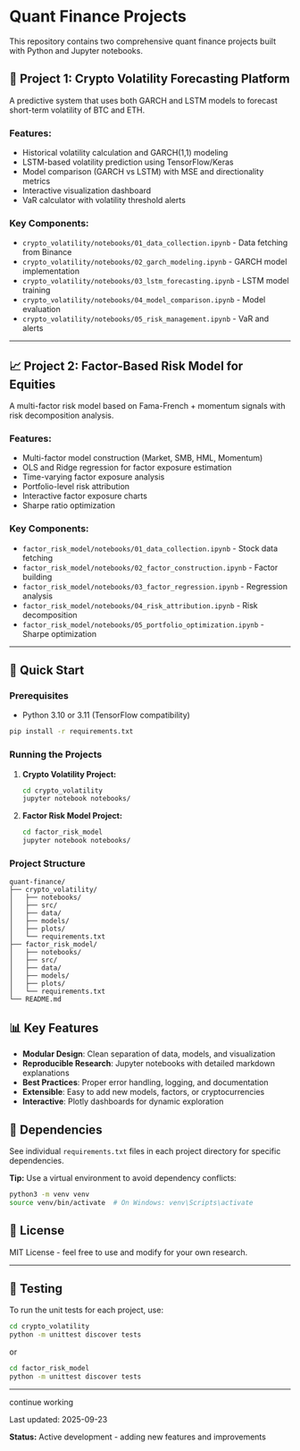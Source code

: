 # Quant Finance Projects

This repository contains two comprehensive quant finance projects built with Python and Jupyter notebooks.

## 🧠 Project 1: Crypto Volatility Forecasting Platform

A predictive system that uses both GARCH and LSTM models to forecast short-term volatility of BTC and ETH.

### Features:
- Historical volatility calculation and GARCH(1,1) modeling
- LSTM-based volatility prediction using TensorFlow/Keras
- Model comparison (GARCH vs LSTM) with MSE and directionality metrics
- Interactive visualization dashboard
- VaR calculator with volatility threshold alerts

### Key Components:
- `crypto_volatility/notebooks/01_data_collection.ipynb` - Data fetching from Binance
- `crypto_volatility/notebooks/02_garch_modeling.ipynb` - GARCH model implementation
- `crypto_volatility/notebooks/03_lstm_forecasting.ipynb` - LSTM model training
- `crypto_volatility/notebooks/04_model_comparison.ipynb` - Model evaluation
- `crypto_volatility/notebooks/05_risk_management.ipynb` - VaR and alerts

---

## 📈 Project 2: Factor-Based Risk Model for Equities

A multi-factor risk model based on Fama-French + momentum signals with risk decomposition analysis.

### Features:
- Multi-factor model construction (Market, SMB, HML, Momentum)
- OLS and Ridge regression for factor exposure estimation
- Time-varying factor exposure analysis
- Portfolio-level risk attribution
- Interactive factor exposure charts
- Sharpe ratio optimization

### Key Components:
- `factor_risk_model/notebooks/01_data_collection.ipynb` - Stock data fetching
- `factor_risk_model/notebooks/02_factor_construction.ipynb` - Factor building
- `factor_risk_model/notebooks/03_factor_regression.ipynb` - Regression analysis
- `factor_risk_model/notebooks/04_risk_attribution.ipynb` - Risk decomposition
- `factor_risk_model/notebooks/05_portfolio_optimization.ipynb` - Sharpe optimization

---

## 🚀 Quick Start

### Prerequisites
- Python 3.10 or 3.11 (TensorFlow compatibility)
```bash
pip install -r requirements.txt
```

### Running the Projects

1. **Crypto Volatility Project:**
   ```bash
   cd crypto_volatility
   jupyter notebook notebooks/
   ```

2. **Factor Risk Model Project:**
   ```bash
   cd factor_risk_model
   jupyter notebook notebooks/
   ```

### Project Structure
```
quant-finance/
├── crypto_volatility/
│   ├── notebooks/
│   ├── src/
│   ├── data/
│   ├── models/
│   ├── plots/
│   └── requirements.txt
├── factor_risk_model/
│   ├── notebooks/
│   ├── src/
│   ├── data/
│   ├── models/
│   ├── plots/
│   └── requirements.txt
└── README.md
```

## 📊 Key Features

- **Modular Design**: Clean separation of data, models, and visualization
- **Reproducible Research**: Jupyter notebooks with detailed markdown explanations
- **Best Practices**: Proper error handling, logging, and documentation
- **Extensible**: Easy to add new models, factors, or cryptocurrencies
- **Interactive**: Plotly dashboards for dynamic exploration

## 🔧 Dependencies

See individual `requirements.txt` files in each project directory for specific dependencies.

**Tip:** Use a virtual environment to avoid dependency conflicts:
```bash
python3 -m venv venv
source venv/bin/activate  # On Windows: venv\Scripts\activate
```

## 📝 License

MIT License - feel free to use and modify for your own research. 

---

## 🧪 Testing

To run the unit tests for each project, use:

```bash
cd crypto_volatility
python -m unittest discover tests
```

or

```bash
cd factor_risk_model
python -m unittest discover tests
``` 

---

continue working

Last updated: 2025-09-23

**Status:** Active development - adding new features and improvements
